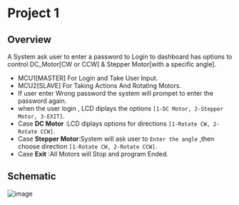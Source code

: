 # Project 1 
## Overview
A System ask user to enter a password to Login to dashboard has options to control
DC_Motor[CW or CCW] & Stepper Motor[with a specific angle].

- MCU1[MASTER] For Login and Take User Input.
- MCU2[SLAVE]  For Taking Actions And Rotating Motors.
- If user enter Wrong password the system will prompet to enter the password again.
- when the user login , LCD diplays the options `[1-DC Motor, 2-Stepper Motor, 3-EXIT]`.
- Case **DC Motor** :LCD diplays options for directions `[1-Rotate CW, 2-Rotate CCW]`.
- Case **Stepper Motor**:System will ask user to `Enter the angle` ,then choose direction `[1-Rotate CW, 2-Rotate CCW]`.
- Case **Exit** :All Motors will Stop and program Ended.
## Schematic
  ![image](https://github.com/MahmoudSamy511/Atmega32_Projects/assets/95527475/ef4207ee-8f5b-4c9c-abd1-b47d222790ee)
